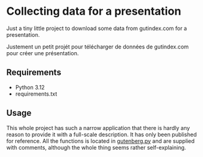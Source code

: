 # Collecting data for a presentation
Just a tiny little project to download some data from gutindex.com for a presentation.

Justement un petit projét pour télécharger de données de gutindex.com 
pour créer une présentation.

## Requirements
* Python 3.12
* requirements.txt

## Usage
This whole project has such a narrow application that there is hardly any reason 
to provide it with a full-scale description. It has only been published for 
reference. All the functions is located in [gutenberg.py](gutenberg.py) and 
are supplied with comments, although the whole thing seems rather self-explaining.